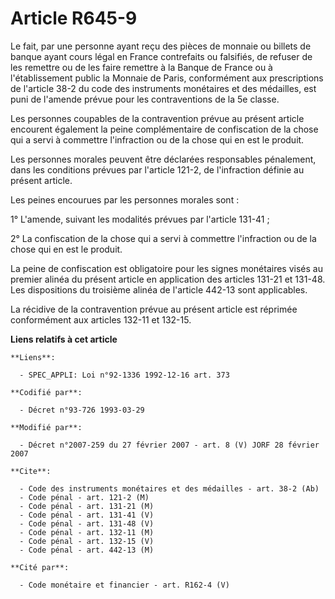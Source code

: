 # Article R645-9

Le fait, par une personne ayant reçu des pièces de monnaie ou billets de banque ayant cours légal en France contrefaits ou
falsifiés, de refuser de les remettre ou de les faire remettre à la Banque de France ou à l'établissement public la Monnaie
de Paris, conformément aux prescriptions de l'article 38-2 du code des instruments monétaires et des médailles, est puni de
l'amende prévue pour les contraventions de la 5e classe.

Les personnes coupables de la contravention prévue au présent article encourent également la peine complémentaire de
confiscation de la chose qui a servi à commettre l'infraction ou de la chose qui en est le produit.

Les personnes morales peuvent être déclarées responsables pénalement, dans les conditions prévues par l'article 121-2, de
l'infraction définie au présent article.

Les peines encourues par les personnes morales sont :

1° L'amende, suivant les modalités prévues par l'article 131-41 ;

2° La confiscation de la chose qui a servi à commettre l'infraction ou de la chose qui en est le produit.

La peine de confiscation est obligatoire pour les signes monétaires visés au premier alinéa du présent article en application
des articles 131-21 et 131-48. Les dispositions du troisième alinéa de l'article 442-13 sont applicables.

La récidive de la contravention prévue au présent article est réprimée conformément aux articles 132-11 et 132-15.

**Liens relatifs à cet article**

	**Liens**:

	  - SPEC_APPLI: Loi n°92-1336 1992-12-16 art. 373

	**Codifié par**:

	  - Décret n°93-726 1993-03-29

	**Modifié par**:

	  - Décret n°2007-259 du 27 février 2007 - art. 8 (V) JORF 28 février 2007

	**Cite**:

	  - Code des instruments monétaires et des médailles - art. 38-2 (Ab)
	  - Code pénal - art. 121-2 (M)
	  - Code pénal - art. 131-21 (M)
	  - Code pénal - art. 131-41 (V)
	  - Code pénal - art. 131-48 (V)
	  - Code pénal - art. 132-11 (M)
	  - Code pénal - art. 132-15 (V)
	  - Code pénal - art. 442-13 (M)

	**Cité par**:

	  - Code monétaire et financier - art. R162-4 (V)
